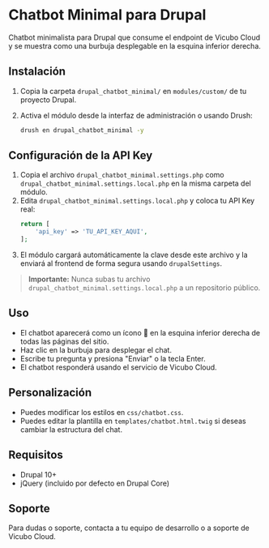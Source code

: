 # Chatbot Minimal para Drupal

Chatbot minimalista para Drupal que consume el endpoint de Vicubo Cloud y se muestra como una burbuja desplegable en la esquina inferior derecha.

## Instalación

1. Copia la carpeta `drupal_chatbot_minimal/` en `modules/custom/` de tu proyecto Drupal.
2. Activa el módulo desde la interfaz de administración o usando Drush:

   ```bash
   drush en drupal_chatbot_minimal -y
   ```

## Configuración de la API Key

1. Copia el archivo `drupal_chatbot_minimal.settings.php` como `drupal_chatbot_minimal.settings.local.php` en la misma carpeta del módulo.
2. Edita `drupal_chatbot_minimal.settings.local.php` y coloca tu API Key real:
   ```php
   return [
       'api_key' => 'TU_API_KEY_AQUI',
   ];
   ```
3. El módulo cargará automáticamente la clave desde este archivo y la enviará al frontend de forma segura usando `drupalSettings`.

> **Importante:** Nunca subas tu archivo `drupal_chatbot_minimal.settings.local.php` a un repositorio público.

## Uso

- El chatbot aparecerá como un ícono 🤖 en la esquina inferior derecha de todas las páginas del sitio.
- Haz clic en la burbuja para desplegar el chat.
- Escribe tu pregunta y presiona "Enviar" o la tecla Enter.
- El chatbot responderá usando el servicio de Vicubo Cloud.

## Personalización

- Puedes modificar los estilos en `css/chatbot.css`.
- Puedes editar la plantilla en `templates/chatbot.html.twig` si deseas cambiar la estructura del chat.

## Requisitos

- Drupal 10+
- jQuery (incluido por defecto en Drupal Core)

## Soporte

Para dudas o soporte, contacta a tu equipo de desarrollo o a soporte de Vicubo Cloud.
